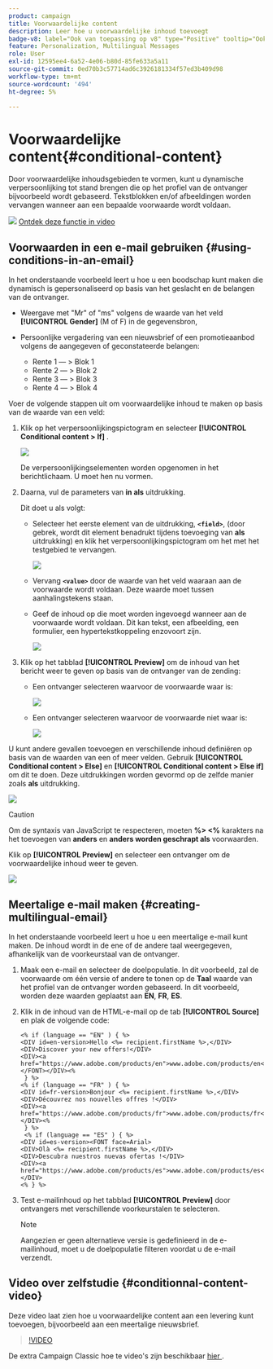 ```yaml
---
product: campaign
title: Voorwaardelijke content
description: Leer hoe u voorwaardelijke inhoud toevoegt
badge-v8: label="Ook van toepassing op v8" type="Positive" tooltip="Ook van toepassing op campagne v8"
feature: Personalization, Multilingual Messages
role: User
exl-id: 12595ee4-6a52-4e06-b80d-85fe633a5a11
source-git-commit: 0ed70b3c57714ad6c3926181334f57ed3b409d98
workflow-type: tm+mt
source-wordcount: '494'
ht-degree: 5%

---
```


# Voorwaardelijke content{#conditional-content}

Door voorwaardelijke inhoudsgebieden te vormen, kunt u dynamische verpersoonlijking tot stand brengen die op het profiel van de ontvanger bijvoorbeeld wordt gebaseerd. Tekstblokken en/of afbeeldingen worden vervangen wanneer aan een bepaalde voorwaarde wordt voldaan.

![](assets/do-not-localize/how-to-video.png) [Ontdek deze functie in video](#conditionnal-content-video)


## Voorwaarden in een e-mail gebruiken {#using-conditions-in-an-email}

In het onderstaande voorbeeld leert u hoe u een boodschap kunt maken die dynamisch is gepersonaliseerd op basis van het geslacht en de belangen van de ontvanger.

* Weergave met &quot;Mr&quot; of &quot;ms&quot; volgens de waarde van het veld **[!UICONTROL Gender]** (M of F) in de gegevensbron,
* Persoonlijke vergadering van een nieuwsbrief of een promotieaanbod volgens de aangegeven of geconstateerde belangen:

   * Rente 1 — > Blok 1
   * Rente 2 — > Blok 2
   * Rente 3 — > Blok 3
   * Rente 4 — > Blok 4

Voer de volgende stappen uit om voorwaardelijke inhoud te maken op basis van de waarde van een veld:

1. Klik op het verpersoonlijkingspictogram en selecteer **[!UICONTROL Conditional content > If]** .

   ![](assets/s_ncs_user_conditional_content02.png)

   De verpersoonlijkingselementen worden opgenomen in het berichtlichaam. U moet hen nu vormen.

1. Daarna, vul de parameters van **in als** uitdrukking.

   Dit doet u als volgt:

   * Selecteer het eerste element van de uitdrukking, **`<field>`**, (door gebrek, wordt dit element benadrukt tijdens toevoeging van **als** uitdrukking) en klik het verpersoonlijkingspictogram om het met het testgebied te vervangen.

     ![](assets/s_ncs_user_conditional_content03.png)

   * Vervang **`<value>`** door de waarde van het veld waaraan aan de voorwaarde wordt voldaan. Deze waarde moet tussen aanhalingstekens staan.
   * Geef de inhoud op die moet worden ingevoegd wanneer aan de voorwaarde wordt voldaan. Dit kan tekst, een afbeelding, een formulier, een hypertekstkoppeling enzovoort zijn.

     ![](assets/s_ncs_user_conditional_content04.png)

1. Klik op het tabblad **[!UICONTROL Preview]** om de inhoud van het bericht weer te geven op basis van de ontvanger van de zending:

   * Een ontvanger selecteren waarvoor de voorwaarde waar is:

     ![](assets/s_ncs_user_conditional_content05.png)

   * Een ontvanger selecteren waarvoor de voorwaarde niet waar is:

     ![](assets/s_ncs_user_conditional_content06.png)

U kunt andere gevallen toevoegen en verschillende inhoud definiëren op basis van de waarden van een of meer velden. Gebruik **[!UICONTROL Conditional content > Else]** en **[!UICONTROL Conditional content > Else if]** om dit te doen. Deze uitdrukkingen worden gevormd op de zelfde manier zoals **als** uitdrukking.

![](assets/s_ncs_user_conditional_content07.png)

>[!CAUTION]
>
>Om de syntaxis van JavaScript te respecteren, moeten **%> &lt;%** karakters na het toevoegen van **anders** en **anders worden geschrapt als** voorwaarden.

Klik op **[!UICONTROL Preview]** en selecteer een ontvanger om de voorwaardelijke inhoud weer te geven.

![](assets/s_ncs_user_conditional_content08.png)

## Meertalige e-mail maken {#creating-multilingual-email}

In het onderstaande voorbeeld leert u hoe u een meertalige e-mail kunt maken. De inhoud wordt in de ene of de andere taal weergegeven, afhankelijk van de voorkeurstaal van de ontvanger.

1. Maak een e-mail en selecteer de doelpopulatie. In dit voorbeeld, zal de voorwaarde om één versie of andere te tonen op de **Taal** waarde van het profiel van de ontvanger worden gebaseerd. In dit voorbeeld, worden deze waarden geplaatst aan **EN**, **FR**, **ES**.
1. Klik in de inhoud van de HTML-e-mail op de tab **[!UICONTROL Source]** en plak de volgende code:

   ```
   <% if (language == "EN" ) { %>
   <DIV id=en-version>Hello <%= recipient.firstName %>,</DIV>
   <DIV>Discover your new offers!</DIV>
   <DIV><a href="https://www.adobe.com/products/en">www.adobe.com/products/en</A></FONT></DIV><%
    } %>
   <% if (language == "FR" ) { %>
   <DIV id=fr-version>Bonjour <%= recipient.firstName %>,</DIV>
   <DIV>Découvrez nos nouvelles offres !</DIV>
   <DIV><a href="https://www.adobe.com/products/fr">www.adobe.com/products/fr</A></DIV><%
    } %>
    <% if (language == "ES" ) { %>
   <DIV id=es-version><FONT face=Arial>
   <DIV>Olà <%= recipient.firstName %>,</DIV>
   <DIV>Descubra nuestros nuevas ofertas !</DIV>
   <DIV><a href="https://www.adobe.com/products/es">www.adobe.com/products/es</A></DIV>
   <% } %>
   ```

1. Test e-mailinhoud op het tabblad **[!UICONTROL Preview]** door ontvangers met verschillende voorkeurstalen te selecteren.

   >[!NOTE]
   >
   >Aangezien er geen alternatieve versie is gedefinieerd in de e-mailinhoud, moet u de doelpopulatie filteren voordat u de e-mail verzendt.

## Video over zelfstudie {#conditionnal-content-video}

Deze video laat zien hoe u voorwaardelijke content aan een levering kunt toevoegen, bijvoorbeeld aan een meertalige nieuwsbrief.

>[!VIDEO](https://video.tv.adobe.com/v/24926?quality=12)

De extra Campaign Classic hoe te video&#39;s zijn beschikbaar [ hier ](https://experienceleague.adobe.com/docs/campaign-classic-learn/tutorials/overview.html?lang=nl).
